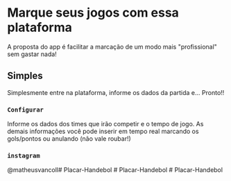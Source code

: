 # Marque seus jogos com essa plataforma

A proposta do app é facilitar a marcação de um modo mais "profissional" sem gastar nada!

## Simples

Simplesmente entre na plataforma, informe os dados da partida e... Pronto!!

### `Configurar`

Informe os dados dos times que irão competir e o tempo de jogo.
As demais informações você pode inserir em tempo real marcando os gols/pontos ou anulando (não vale roubar!)


### `instagram`

@matheusvancoll#   P l a c a r - H a n d e b o l  
 #   P l a c a r - H a n d e b o l  
 #   P l a c a r - H a n d e b o l  
 